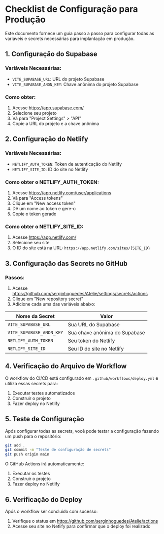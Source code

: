 # Checklist de Configuração para Produção

Este documento fornece um guia passo a passo para configurar todas as variáveis e secrets necessárias para implantação em produção.

## 1. Configuração do Supabase

### Variáveis Necessárias:
- `VITE_SUPABASE_URL`: URL do projeto Supabase
- `VITE_SUPABASE_ANON_KEY`: Chave anônima do projeto Supabase

### Como obter:
1. Acesse https://app.supabase.com/
2. Selecione seu projeto
3. Vá para "Project Settings" > "API"
4. Copie a URL do projeto e a chave anônima

## 2. Configuração do Netlify

### Variáveis Necessárias:
- `NETLIFY_AUTH_TOKEN`: Token de autenticação do Netlify
- `NETLIFY_SITE_ID`: ID do site no Netlify

### Como obter o NETLIFY_AUTH_TOKEN:
1. Acesse https://app.netlify.com/user/applications
2. Vá para "Access tokens"
3. Clique em "New access token"
4. Dê um nome ao token e gere-o
5. Copie o token gerado

### Como obter o NETLIFY_SITE_ID:
1. Acesse https://app.netlify.com/
2. Selecione seu site
3. O ID do site está na URL: `https://app.netlify.com/sites/{SITE_ID}`

## 3. Configuração das Secrets no GitHub

### Passos:
1. Acesse https://github.com/serginhoguedes/Atelie/settings/secrets/actions
2. Clique em "New repository secret"
3. Adicione cada uma das variáveis abaixo:

| Nome da Secret | Valor |
|----------------|-------|
| `VITE_SUPABASE_URL` | Sua URL do Supabase |
| `VITE_SUPABASE_ANON_KEY` | Sua chave anônima do Supabase |
| `NETLIFY_AUTH_TOKEN` | Seu token do Netlify |
| `NETLIFY_SITE_ID` | Seu ID do site no Netlify |

## 4. Verificação do Arquivo de Workflow

O workflow do CI/CD está configurado em `.github/workflows/deploy.yml` e utiliza essas secrets para:

1. Executar testes automatizados
2. Construir o projeto
3. Fazer deploy no Netlify

## 5. Teste de Configuração

Após configurar todas as secrets, você pode testar a configuração fazendo um push para o repositório:

```bash
git add .
git commit -m "Teste de configuração de secrets"
git push origin main
```

O GitHub Actions irá automaticamente:
1. Executar os testes
2. Construir o projeto
3. Fazer deploy no Netlify

## 6. Verificação do Deploy

Após o workflow ser concluído com sucesso:
1. Verifique o status em https://github.com/serginhoguedes/Atelie/actions
2. Acesse seu site no Netlify para confirmar que o deploy foi realizado